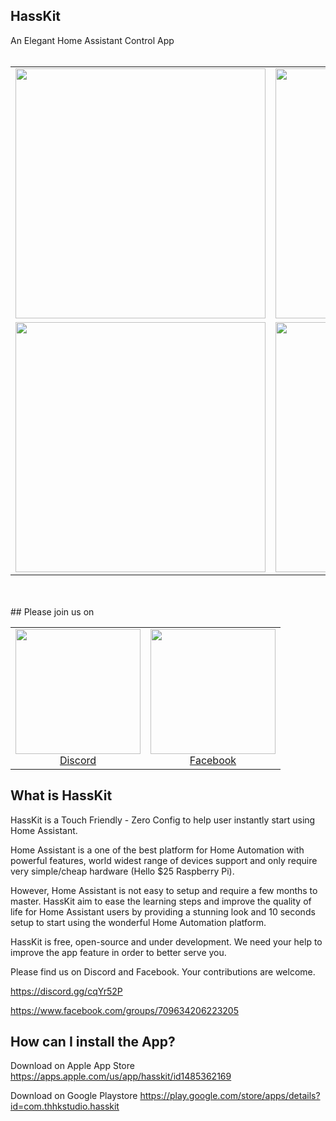## HassKit

An Elegant Home Assistant Control App
<br><br>
<table width="100%">
<tbody>
<tr align="center">
<td><img width="400" src="https://github.com/tuanha2000vn/hasskit/blob/master/graphic%20template/Simulator%20Screen%20Shot%20-%20iPhone%2011%20Pro%20Max%20-%202019-11-13%20at%2000.54.43.png"></td>
<td><img width="400" src="https://github.com/tuanha2000vn/hasskit/blob/master/graphic%20template/Simulator%20Screen%20Shot%20-%20iPhone%2011%20Pro%20Max%20-%202019-11-13%20at%2001.28.48.png"></td>
<td><img width="400" src="https://github.com/tuanha2000vn/hasskit/blob/master/graphic%20template/Simulator%20Screen%20Shot%20-%20iPhone%2011%20Pro%20Max%20-%202019-11-13%20at%2001.29.27.png"></td>
</tr>
<tr align="center">
<td><img width="400" src="https://github.com/tuanha2000vn/hasskit/blob/master/graphic%20template/Promo/climate.gif"></td>
<td><img width="400" src="https://github.com/tuanha2000vn/hasskit/blob/master/graphic%20template/Promo/fan.gif"></td>
<td><img width="400" src="https://github.com/tuanha2000vn/hasskit/blob/master/graphic%20template/Promo/garage.gif"></td>
</tr>
</tbody>
</table>
<br><br>
## Please join us on

<table width="100%">
<tbody>
<tr align="center">
<td><a href="https://discord.gg/cqYr52P"><img src="https://github.com/tuanha2000vn/hasskit/blob/master/assets/images/discord-512.png" alt="" width="200" /><br />Discord</a></td>
<td><a href="https://www.facebook.com/groups/709634206223205"><img src="https://github.com/tuanha2000vn/hasskit/blob/master/assets/images/facebook-logo.png" alt="" width="200" /><br />Facebook</a></td>
</tr>
</tbody>
</table>

## What is HassKit

HassKit is a Touch Friendly - Zero Config to help user instantly start using Home Assistant.

Home Assistant is a one of the best platform for Home Automation with powerful features, world widest range of devices support and only require very simple/cheap hardware (Hello \$25 Raspberry Pi).

However, Home Assistant is not easy to setup and require a few months to master. HassKit aim to ease the learning steps and improve the quality of life for Home Assistant users by providing a stunning look and 10 seconds setup to start using the wonderful Home Automation platform.

HassKit is free, open-source and under development. We need your help to improve the app feature in order to better serve you.

Please find us on Discord and Facebook. Your contributions are welcome.

https://discord.gg/cqYr52P

https://www.facebook.com/groups/709634206223205

## How can I install the App?

Download on Apple App Store
https://apps.apple.com/us/app/hasskit/id1485362169

Download on Google Playstore
https://play.google.com/store/apps/details?id=com.thhkstudio.hasskit
